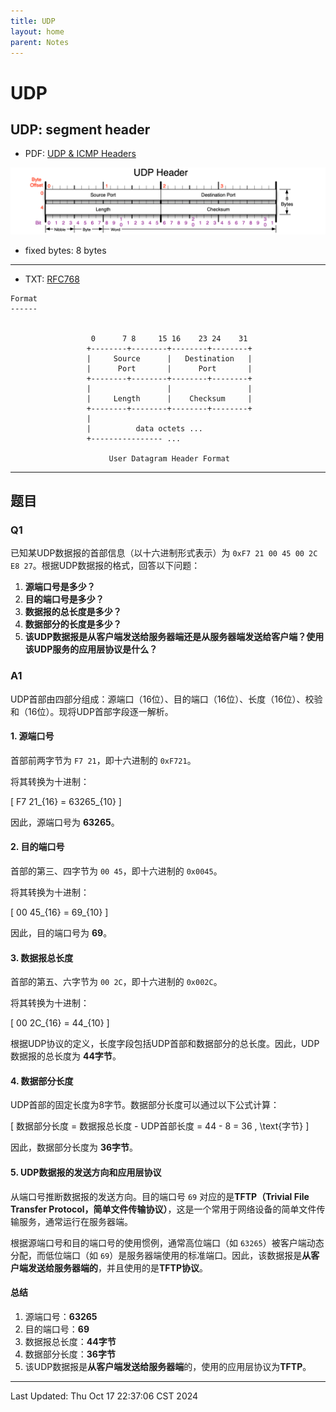 ```yaml
---
title: UDP
layout: home
parent: Notes
---
```


# UDP

## UDP: segment header

- PDF: [UDP & ICMP Headers](https://www.cs.nmt.edu/~risk/UDP_ICMP_Headers.pdf)

![](./attachments/udp-header.png)

- fixed bytes: 8 bytes

---

- TXT: [RFC768](http://ftp.cerias.purdue.edu/pub/doc/rfc/rfc768.txt)

```
Format
------

                                    
                  0      7 8     15 16    23 24    31  
                 +--------+--------+--------+--------+ 
                 |     Source      |   Destination   | 
                 |      Port       |      Port       | 
                 +--------+--------+--------+--------+ 
                 |                 |                 | 
                 |     Length      |    Checksum     | 
                 +--------+--------+--------+--------+ 
                 |                                     
                 |          data octets ...            
                 +---------------- ...                 

                      User Datagram Header Format
```

---

## 题目

### Q1

已知某UDP数据报的首部信息（以十六进制形式表示）为 `0xF7 21 00 45 00 2C E8 27`。根据UDP数据报的格式，回答以下问题：

1. **源端口号是多少？**
2. **目的端口号是多少？**
3. **数据报的总长度是多少？**
4. **数据部分的长度是多少？**
5. **该UDP数据报是从客户端发送给服务器端还是从服务器端发送给客户端？使用该UDP服务的应用层协议是什么？**

### A1

UDP首部由四部分组成：源端口（16位）、目的端口（16位）、长度（16位）、校验和（16位）。现将UDP首部字段逐一解析。

#### 1. 源端口号

首部前两字节为 `F7 21`，即十六进制的 `0xF721`。

将其转换为十进制：

\[
F7 21_{16} = 63265_{10}
\]

因此，源端口号为 **63265**。

#### 2. 目的端口号

首部的第三、四字节为 `00 45`，即十六进制的 `0x0045`。

将其转换为十进制：

\[
00 45_{16} = 69_{10}
\]

因此，目的端口号为 **69**。

#### 3. 数据报总长度

首部的第五、六字节为 `00 2C`，即十六进制的 `0x002C`。

将其转换为十进制：

\[
00 2C_{16} = 44_{10}
\]

根据UDP协议的定义，长度字段包括UDP首部和数据部分的总长度。因此，UDP数据报的总长度为 **44字节**。

#### 4. 数据部分长度

UDP首部的固定长度为8字节。数据部分长度可以通过以下公式计算：

\[
数据部分长度 = 数据报总长度 - UDP首部长度 = 44 - 8 = 36 \, \text{字节}
\]

因此，数据部分长度为 **36字节**。

#### 5. UDP数据报的发送方向和应用层协议

从端口号推断数据报的发送方向。目的端口号 `69` 对应的是**TFTP（Trivial File Transfer Protocol，简单文件传输协议）**，这是一个常用于网络设备的简单文件传输服务，通常运行在服务器端。

根据源端口号和目的端口号的使用惯例，通常高位端口（如 `63265`）被客户端动态分配，而低位端口（如 `69`）是服务器端使用的标准端口。因此，该数据报是**从客户端发送给服务器端的**，并且使用的是**TFTP协议**。

#### 总结

1. 源端口号：**63265**
2. 目的端口号：**69**
3. 数据报总长度：**44字节**
4. 数据部分长度：**36字节**
5. 该UDP数据报是**从客户端发送给服务器端**的，使用的应用层协议为**TFTP**。

---

Last Updated: Thu Oct 17 22:37:06 CST 2024


